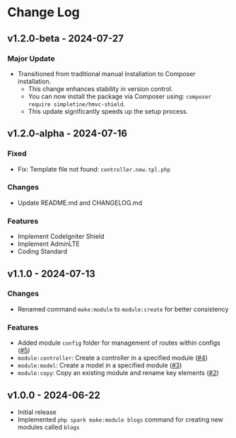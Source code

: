 # Change Log

## v1.2.0-beta - 2024-07-27

### Major Update
- Transitioned from traditional manual installation to Composer installation.
  - This change enhances stability in version control.
  - You can now install the package via Composer using: `composer require simpletine/hmvc-shield`.
  - This update significantly speeds up the setup process.

## v1.2.0-alpha - 2024-07-16

### Fixed
- Fix: Template file not found: `controller.new.tpl.php`

### Changes

- Update README.md and CHANGELOG.md

### Features

- Implement CodeIgniter Shield
- Implement AdminLTE
- Coding Standard


## v1.1.0 - 2024-07-13

### Changes

- Renamed command `make:module` to `module:create` for better consistency

### Features

- Added module `config` folder for management of routes within configs ([#5](https://github.com/Simpletine/CodeIgniter4-HMVC/issues/5))
- `module:controller`: Create a controller in a specified module ([#4](https://github.com/Simpletine/CodeIgniter4-HMVC/issues/4))
- `module:model`: Create a model in a specified module ([#3](https://github.com/Simpletine/CodeIgniter4-HMVC/issues/3))
- `module:copy`: Copy an existing module and rename key elements ([#2](https://github.com/Simpletine/CodeIgniter4-HMVC/issues/2))

## v1.0.0 - 2024-06-22

- Initial release
- Implemented `php spark make:module blogs` command for creating new modules called `blogs`
